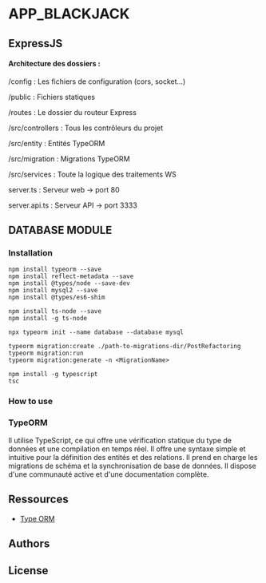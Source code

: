 # APP_BLACKJACK

## ExpressJS

#### Architecture des dossiers :

/config : Les fichiers de configuration (cors, socket...)

/public : Fichiers statiques

/routes : Le dossier du routeur Express

/src/controllers : Tous les contrôleurs du projet

/src/entity : Entités TypeORM

/src/migration : Migrations TypeORM

/src/services : Toute la logique des traitements WS

server.ts : Serveur web -> port 80

server.api.ts : Serveur API -> port 3333

## DATABASE MODULE

### Installation

```
npm install typeorm --save
npm install reflect-metadata --save
npm install @types/node --save-dev
npm install mysql2 --save
npm install @types/es6-shim

npm install ts-node --save
npm install -g ts-node

npx typeorm init --name database --database mysql

typeorm migration:create ./path-to-migrations-dir/PostRefactoring
typeorm migration:run
typeorm migration:generate -n <MigrationName>

npm install -g typescript
tsc
```

### How to use

### TypeORM

Il utilise TypeScript, ce qui offre une vérification statique du type de données et une compilation en temps réel.
Il offre une syntaxe simple et intuitive pour la définition des entités et des relations.
Il prend en charge les migrations de schéma et la synchronisation de base de données.
Il dispose d'une communauté active et d'une documentation complète.

## Ressources

- [Type ORM](https://typeorm.io/)

## Authors

## License